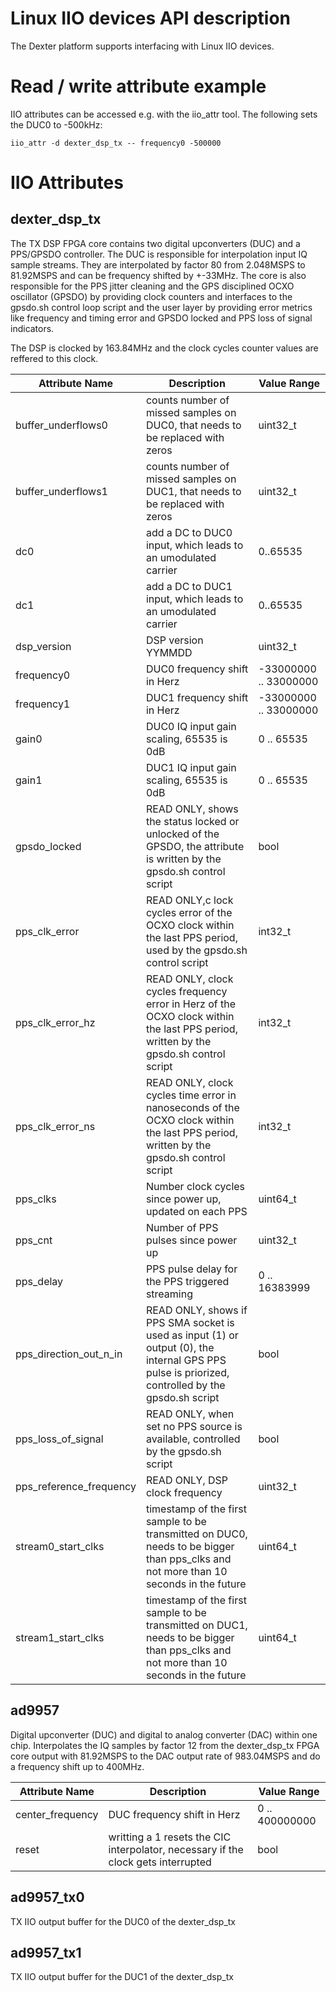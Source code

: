 # Linux IIO devices API description
The Dexter platform supports interfacing with Linux IIO devices.

# Read / write attribute example
IIO attributes can be accessed e.g. with the iio_attr tool. The following sets the DUC0 to -500kHz:

`iio_attr -d dexter_dsp_tx -- frequency0 -500000`

# IIO Attributes
## dexter_dsp_tx
The TX DSP FPGA core contains two digital upconverters (DUC) and a PPS/GPSDO controller. The DUC is responsible for interpolation input IQ sample streams. They are interpolated by factor 80 from 2.048MSPS to 81.92MSPS and can be frequency shifted by +-33MHz.
The core is also responsible for the PPS jitter cleaning and the GPS disciplined OCXO oscillator (GPSDO) by providing clock counters and interfaces to the gpsdo.sh control loop script and the user layer by providing error metrics like frequency and timing error and GPSDO locked and PPS loss of signal indicators.

The DSP is clocked by 163.84MHz and the clock cycles counter values are reffered to this clock. 

| Attribute Name | Description | Value Range |
|----------------|-------------| ------------|
| buffer_underflows0 | counts number of missed samples on DUC0, that needs to be replaced with zeros | uint32_t |
| buffer_underflows1 | counts number of missed samples on DUC1, that needs to be replaced with zeros | uint32_t |
| dc0 | add a DC to DUC0 input, which leads to an umodulated carrier | 0..65535 |
| dc1 | add a DC to DUC1 input, which leads to an umodulated carrier | 0..65535 |
| dsp_version | DSP version YYMMDD | uint32_t |
| frequency0 | DUC0 frequency shift in Herz | -33000000 .. 33000000 |
| frequency1 | DUC1 frequency shift in Herz | -33000000 .. 33000000 |
| gain0 | DUC0 IQ input gain scaling, 65535 is 0dB | 0 .. 65535 |
| gain1 | DUC1 IQ input gain scaling, 65535 is 0dB | 0 .. 65535 |
| gpsdo_locked | READ ONLY, shows the status locked or unlocked of the GPSDO, the attribute is written by the gpsdo.sh control script | bool |
| pps_clk_error | READ ONLY,c lock cycles error of the OCXO clock within the last PPS period, used by the gpsdo.sh control script | int32_t |
| pps_clk_error_hz | READ ONLY, clock cycles frequency error in Herz of the OCXO clock within the last PPS period, written by the gpsdo.sh control script | int32_t |
| pps_clk_error_ns | READ ONLY, clock cycles time error in nanoseconds of the OCXO clock within the last PPS period, written by the gpsdo.sh control script  | int32_t |
| pps_clks | Number clock cycles since power up, updated on each PPS | uint64_t |
| pps_cnt | Number of PPS pulses since power up | uint32_t |
| pps_delay | PPS pulse delay for the PPS triggered streaming | 0 .. 16383999 |
| pps_direction_out_n_in | READ ONLY, shows if PPS SMA socket is used as input (1) or output (0), the internal GPS PPS pulse is priorized, controlled by the gpsdo.sh script | bool |
| pps_loss_of_signal | READ ONLY, when set no PPS source is available, controlled by the gpsdo.sh script | bool |
| pps_reference_frequency | READ ONLY, DSP clock frequency | uint32_t |
| stream0_start_clks | timestamp of the first sample to be transmitted on DUC0, needs to be bigger than pps_clks and not more than 10 seconds in the future | uint64_t |
| stream1_start_clks | timestamp of the first sample to be transmitted on DUC1, needs to be bigger than pps_clks and not more than 10 seconds in the future | uint64_t |

## ad9957
Digital upconverter (DUC) and digital to analog converter (DAC) within one chip. Interpolates the IQ samples by factor 12 from the dexter_dsp_tx FPGA core output with 81.92MSPS to the DAC output rate of 983.04MSPS and do a frequency shift up to 400MHz. 

| Attribute Name | Description | Value Range |
|----------------|-------------| ------------|
| center_frequency | DUC frequency shift in Herz | 0 .. 400000000 |
| reset | writting a 1 resets the CIC interpolator, necessary if the clock gets interrupted | bool |

## ad9957_tx0
TX IIO output buffer for the DUC0 of the dexter_dsp_tx

## ad9957_tx1
TX IIO output buffer for the DUC1 of the dexter_dsp_tx
